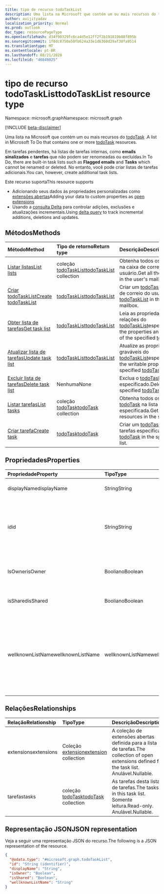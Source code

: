 ```yaml
---
title: tipo de recurso todoTaskList
description: Uma lista na Microsoft que contém um ou mais recursos do todoTask.
author: avijityadav
localization_priority: Normal
ms.prod: outlook
doc_type: resourcePageType
ms.openlocfilehash: d34f90329fc6ca4d5e12ff2f2b191819b88f895b
ms.sourcegitcommit: 1f8dc8750a50fb624a33e1d6360d29af38fa9514
ms.translationtype: MT
ms.contentlocale: pt-BR
ms.lasthandoff: 08/21/2020
ms.locfileid: "46849825"
---
```

# <a name="todotasklist-resource-type"></a><span data-ttu-id="6f9b3-103">tipo de recurso todoTaskList</span><span class="sxs-lookup"><span data-stu-id="6f9b3-103">todoTaskList resource type</span></span>

<span data-ttu-id="6f9b3-104">Namespace: microsoft.graph</span><span class="sxs-lookup"><span data-stu-id="6f9b3-104">Namespace: microsoft.graph</span></span>

[!INCLUDE [beta-disclaimer](../../includes/beta-disclaimer.md)]

<span data-ttu-id="6f9b3-105">Uma lista na Microsoft que contém um ou mais recursos do [todoTask](./todotask.md) .</span><span class="sxs-lookup"><span data-stu-id="6f9b3-105">A list in Microsoft To Do that contains one or more [todoTask](./todotask.md) resources.</span></span> 

<span data-ttu-id="6f9b3-106">Em tarefas pendentes, há listas de tarefas internas, como **emails sinalizados** e **tarefas** que não podem ser renomeadas ou excluídas.</span><span class="sxs-lookup"><span data-stu-id="6f9b3-106">In To Do, there are built-in task lists such as **Flagged emails** and **Tasks** which cannot be renamed or deleted.</span></span>  <span data-ttu-id="6f9b3-107">No entanto, você pode criar listas de tarefas adicionais.</span><span class="sxs-lookup"><span data-stu-id="6f9b3-107">You can, however, create additional task lists.</span></span>

<span data-ttu-id="6f9b3-108">Este recurso suporta</span><span class="sxs-lookup"><span data-stu-id="6f9b3-108">This resource supports</span></span>
* <span data-ttu-id="6f9b3-109">Adicionando seus dados às propriedades personalizadas como [extensões abertas](/graph/extensibility-overview)</span><span class="sxs-lookup"><span data-stu-id="6f9b3-109">Adding your data to custom properties as [open extensions](/graph/extensibility-overview)</span></span>
* <span data-ttu-id="6f9b3-110">Usando a [consulta Delta](/graph/delta-query-overview) para controlar adições, exclusões e atualizações incrementais.</span><span class="sxs-lookup"><span data-stu-id="6f9b3-110">Using [delta query](/graph/delta-query-overview) to track incremental additions, deletions and updates.</span></span>

## <a name="methods"></a><span data-ttu-id="6f9b3-111">Métodos</span><span class="sxs-lookup"><span data-stu-id="6f9b3-111">Methods</span></span>
|<span data-ttu-id="6f9b3-112">Método</span><span class="sxs-lookup"><span data-stu-id="6f9b3-112">Method</span></span>|<span data-ttu-id="6f9b3-113">Tipo de retorno</span><span class="sxs-lookup"><span data-stu-id="6f9b3-113">Return type</span></span>|<span data-ttu-id="6f9b3-114">Descrição</span><span class="sxs-lookup"><span data-stu-id="6f9b3-114">Description</span></span>|
|:---|:---|:---|
|[<span data-ttu-id="6f9b3-115">Listar listas</span><span class="sxs-lookup"><span data-stu-id="6f9b3-115">List lists</span></span>](../api/todo-list-lists.md) | <span data-ttu-id="6f9b3-116">coleção [todoTaskList](todotasklist.md)</span><span class="sxs-lookup"><span data-stu-id="6f9b3-116">[todoTaskList](todotasklist.md) collection</span></span> | <span data-ttu-id="6f9b3-117">Obtenha todos os [todoTaskList](todotasklist.md) na caixa de correio do usuário.</span><span class="sxs-lookup"><span data-stu-id="6f9b3-117">Get all the [todoTaskList](todotasklist.md) in the user's mailbox.</span></span> |
|[<span data-ttu-id="6f9b3-118">Criar todoTaskList</span><span class="sxs-lookup"><span data-stu-id="6f9b3-118">Create todoTaskList</span></span>](../api/todo-post-lists.md) | [<span data-ttu-id="6f9b3-119">todoTaskList</span><span class="sxs-lookup"><span data-stu-id="6f9b3-119">todoTaskList</span></span>](todotasklist.md) | <span data-ttu-id="6f9b3-120">Criar um [todoTaskList](todotasklist.md) na caixa de correio do usuário.</span><span class="sxs-lookup"><span data-stu-id="6f9b3-120">Create a [todoTaskList](todotasklist.md) in the user's mailbox.</span></span> |
|[<span data-ttu-id="6f9b3-121">Obter lista de tarefas</span><span class="sxs-lookup"><span data-stu-id="6f9b3-121">Get task list</span></span>](../api/todotasklist-get.md)|[<span data-ttu-id="6f9b3-122">todoTaskList</span><span class="sxs-lookup"><span data-stu-id="6f9b3-122">todoTaskList</span></span>](todotasklist.md)|<span data-ttu-id="6f9b3-123">Leia as propriedades e as relações do [todoTaskList](todotasklist.md)especificado.</span><span class="sxs-lookup"><span data-stu-id="6f9b3-123">Read the properties and relationships of the specified [todoTaskList](todotasklist.md).</span></span>|
|[<span data-ttu-id="6f9b3-124">Atualizar lista de tarefas</span><span class="sxs-lookup"><span data-stu-id="6f9b3-124">Update task list</span></span>](../api/todotasklist-update.md)|[<span data-ttu-id="6f9b3-125">todoTaskList</span><span class="sxs-lookup"><span data-stu-id="6f9b3-125">todoTaskList</span></span>](todotasklist.md)| <span data-ttu-id="6f9b3-126">Atualize as propriedades graváveis do [todoTaskList](todotasklist.md)especificado.</span><span class="sxs-lookup"><span data-stu-id="6f9b3-126">Update the writable properties of the specified [todoTaskList](todotasklist.md).</span></span>|
|[<span data-ttu-id="6f9b3-127">Excluir lista de tarefas</span><span class="sxs-lookup"><span data-stu-id="6f9b3-127">Delete task list</span></span>](../api/todotasklist-delete.md)|<span data-ttu-id="6f9b3-128">Nenhuma</span><span class="sxs-lookup"><span data-stu-id="6f9b3-128">None</span></span>| <span data-ttu-id="6f9b3-129">Exclua o [todoTaskList](todotasklist.md) especificado.</span><span class="sxs-lookup"><span data-stu-id="6f9b3-129">Delete the specified [todoTaskList](todotasklist.md) .</span></span>|
|[<span data-ttu-id="6f9b3-130">Listar tarefas</span><span class="sxs-lookup"><span data-stu-id="6f9b3-130">List tasks</span></span>](../api/todotasklist-list-tasks.md)|<span data-ttu-id="6f9b3-131">coleção [todoTask](todotask.md)</span><span class="sxs-lookup"><span data-stu-id="6f9b3-131">[todoTask](todotask.md) collection</span></span>|<span data-ttu-id="6f9b3-132">Obtenha todos os recursos do [todoTask](todotask.md) na lista especificada.</span><span class="sxs-lookup"><span data-stu-id="6f9b3-132">Get all the [todoTask](todotask.md) resources in the specified list.</span></span>|
|[<span data-ttu-id="6f9b3-133">Criar tarefa</span><span class="sxs-lookup"><span data-stu-id="6f9b3-133">Create task</span></span>](../api/todotasklist-post-tasks.md)|[<span data-ttu-id="6f9b3-134">todoTask</span><span class="sxs-lookup"><span data-stu-id="6f9b3-134">todoTask</span></span>](todotask.md)| <span data-ttu-id="6f9b3-135">Criar um [todoTask](todotask.md) na lista de tarefas especificada.</span><span class="sxs-lookup"><span data-stu-id="6f9b3-135">Create a [todoTask](todotask.md) in the specified task list.</span></span>|

## <a name="properties"></a><span data-ttu-id="6f9b3-136">Propriedades</span><span class="sxs-lookup"><span data-stu-id="6f9b3-136">Properties</span></span>
|<span data-ttu-id="6f9b3-137">Propriedade</span><span class="sxs-lookup"><span data-stu-id="6f9b3-137">Property</span></span>|<span data-ttu-id="6f9b3-138">Tipo</span><span class="sxs-lookup"><span data-stu-id="6f9b3-138">Type</span></span>|<span data-ttu-id="6f9b3-139">Descrição</span><span class="sxs-lookup"><span data-stu-id="6f9b3-139">Description</span></span>|
|:---|:---|:---|
|<span data-ttu-id="6f9b3-140">displayName</span><span class="sxs-lookup"><span data-stu-id="6f9b3-140">displayName</span></span>|<span data-ttu-id="6f9b3-141">String</span><span class="sxs-lookup"><span data-stu-id="6f9b3-141">String</span></span>|<span data-ttu-id="6f9b3-142">O nome da lista de tarefas.</span><span class="sxs-lookup"><span data-stu-id="6f9b3-142">The name of the task list.</span></span>|
|<span data-ttu-id="6f9b3-143">id</span><span class="sxs-lookup"><span data-stu-id="6f9b3-143">id</span></span>|<span data-ttu-id="6f9b3-144">String</span><span class="sxs-lookup"><span data-stu-id="6f9b3-144">String</span></span>| <span data-ttu-id="6f9b3-145">O identificador da lista de tarefas, exclusivo na caixa de correio do usuário.</span><span class="sxs-lookup"><span data-stu-id="6f9b3-145">The identifier of the task list, unique in the user's mailbox.</span></span> <span data-ttu-id="6f9b3-146">Somente leitura.</span><span class="sxs-lookup"><span data-stu-id="6f9b3-146">Read-only.</span></span> <span data-ttu-id="6f9b3-147">Herdado da [entidade](entity.md)</span><span class="sxs-lookup"><span data-stu-id="6f9b3-147">Inherited from [entity](entity.md)</span></span>|
|<span data-ttu-id="6f9b3-148">IsOwner</span><span class="sxs-lookup"><span data-stu-id="6f9b3-148">isOwner</span></span>|<span data-ttu-id="6f9b3-149">Booliano</span><span class="sxs-lookup"><span data-stu-id="6f9b3-149">Boolean</span></span>| <span data-ttu-id="6f9b3-150">True se o usuário é proprietário da lista de tarefas determinada.</span><span class="sxs-lookup"><span data-stu-id="6f9b3-150">True if the user is owner of the given task list.</span></span>|
|<span data-ttu-id="6f9b3-151">isShared</span><span class="sxs-lookup"><span data-stu-id="6f9b3-151">isShared</span></span>|<span data-ttu-id="6f9b3-152">Booliano</span><span class="sxs-lookup"><span data-stu-id="6f9b3-152">Boolean</span></span>| <span data-ttu-id="6f9b3-153">True se a lista de tarefas é compartilhada com outros usuários</span><span class="sxs-lookup"><span data-stu-id="6f9b3-153">True if the task list is shared with other users</span></span>|
|<span data-ttu-id="6f9b3-154">wellknownListName</span><span class="sxs-lookup"><span data-stu-id="6f9b3-154">wellknownListName</span></span>|<span data-ttu-id="6f9b3-155">wellknownListName</span><span class="sxs-lookup"><span data-stu-id="6f9b3-155">wellknownListName</span></span>| <span data-ttu-id="6f9b3-156">Propriedade que indica o nome da lista conhecido se a lista fornecida é uma lista conhecida.</span><span class="sxs-lookup"><span data-stu-id="6f9b3-156">Property indicating the well-known list name if the given list is a well-known list.</span></span> <span data-ttu-id="6f9b3-157">Os valores possíveis são: `none`, `defaultList`, `flaggedEmails`, `unknownFutureValue`.</span><span class="sxs-lookup"><span data-stu-id="6f9b3-157">Possible values are: `none`, `defaultList`, `flaggedEmails`, `unknownFutureValue`.</span></span>|

## <a name="relationships"></a><span data-ttu-id="6f9b3-158">Relações</span><span class="sxs-lookup"><span data-stu-id="6f9b3-158">Relationships</span></span>
|<span data-ttu-id="6f9b3-159">Relação</span><span class="sxs-lookup"><span data-stu-id="6f9b3-159">Relationship</span></span>|<span data-ttu-id="6f9b3-160">Tipo</span><span class="sxs-lookup"><span data-stu-id="6f9b3-160">Type</span></span>|<span data-ttu-id="6f9b3-161">Descrição</span><span class="sxs-lookup"><span data-stu-id="6f9b3-161">Description</span></span>|
|:---|:---|:---|
|<span data-ttu-id="6f9b3-162">extensions</span><span class="sxs-lookup"><span data-stu-id="6f9b3-162">extensions</span></span>|<span data-ttu-id="6f9b3-163">Coleção [extension](extension.md)</span><span class="sxs-lookup"><span data-stu-id="6f9b3-163">[extension](extension.md) collection</span></span>| <span data-ttu-id="6f9b3-164">A coleção de extensões abertas definida para a lista de tarefas.</span><span class="sxs-lookup"><span data-stu-id="6f9b3-164">The collection of open extensions defined for the task list.</span></span> <span data-ttu-id="6f9b3-165">Anulável.</span><span class="sxs-lookup"><span data-stu-id="6f9b3-165">Nullable.</span></span>|
|<span data-ttu-id="6f9b3-166">tarefas</span><span class="sxs-lookup"><span data-stu-id="6f9b3-166">tasks</span></span>|<span data-ttu-id="6f9b3-167">coleção [todoTask](todotask.md)</span><span class="sxs-lookup"><span data-stu-id="6f9b3-167">[todoTask](todotask.md) collection</span></span>|<span data-ttu-id="6f9b3-168">As tarefas desta lista de tarefas.</span><span class="sxs-lookup"><span data-stu-id="6f9b3-168">The tasks in this task list.</span></span> <span data-ttu-id="6f9b3-169">Somente leitura.</span><span class="sxs-lookup"><span data-stu-id="6f9b3-169">Read-only.</span></span> <span data-ttu-id="6f9b3-170">Anulável.</span><span class="sxs-lookup"><span data-stu-id="6f9b3-170">Nullable.</span></span>|

## <a name="json-representation"></a><span data-ttu-id="6f9b3-171">Representação JSON</span><span class="sxs-lookup"><span data-stu-id="6f9b3-171">JSON representation</span></span>
<span data-ttu-id="6f9b3-172">Veja a seguir uma representação JSON do recurso.</span><span class="sxs-lookup"><span data-stu-id="6f9b3-172">The following is a JSON representation of the resource.</span></span>
<!-- {
  "blockType": "resource",
  "keyProperty": "id",
  "@odata.type": "microsoft.graph.todoTaskList",
  "baseType": "microsoft.graph.entity",
  "openType": false
}
-->
``` json
{
  "@odata.type": "#microsoft.graph.todoTaskList",
  "id": "String (identifier)",
  "displayName": "String",
  "isOwner": "Boolean",
  "isShared": "Boolean",
  "wellknownListName": "String"
}
```

